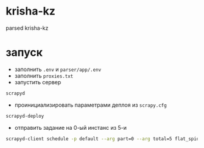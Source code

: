 # krisha-kz
parsed krisha-kz

# запуск
- заполнить `.env` и `parser/app/.env`
- заполнить `proxies.txt`
- запустить сервер 
```sh 
scrapyd
```
- проинициализировать параметрами деплоя из `scrapy.cfg`
```sh
scrapyd-deploy
```
- отправить задание на 0-ый инстанс из 5-и
```sh
scrapyd-client schedule -p default --arg part=0 --arg total=5 flat_spider

